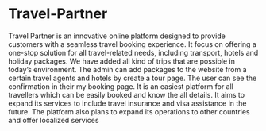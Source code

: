 # Travel-Partner


Travel Partner is an innovative online platform designed to provide customers with a seamless travel booking experience. It focus
on offering a one-stop solution for all travel-related needs, including transport, hotels and holiday packages. We have added all kind of trips that are possible in today’s environment.
The admin can add packages to the website from a certain travel agents and hotels by create a tour page. The user can see the confirmation in their my booking page. It is an easiest platform for all travellers which can be easily booked and know the all details.
It aims to expand its services to include travel insurance and visa assistance in the future. The platform also plans to expand its
operations to other countries and offer localized services
